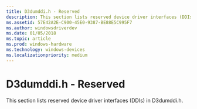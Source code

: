 ```yaml
---
title: D3dumddi.h - Reserved
description: This section lists reserved device driver interfaces (DDIs) in D3dumddi.h.
ms.assetid: 57E42A2E-C900-45E0-9387-BE88E5C995F7
ms.author: windowsdriverdev
ms.date: 01/05/2018
ms.topic: article
ms.prod: windows-hardware
ms.technology: windows-devices
ms.localizationpriority: medium
---
```


# <span id="display.d3dumddi_h_-_reserved"></span>D3dumddi.h - Reserved


This section lists reserved device driver interfaces (DDIs) in D3dumddi.h.

 

 





